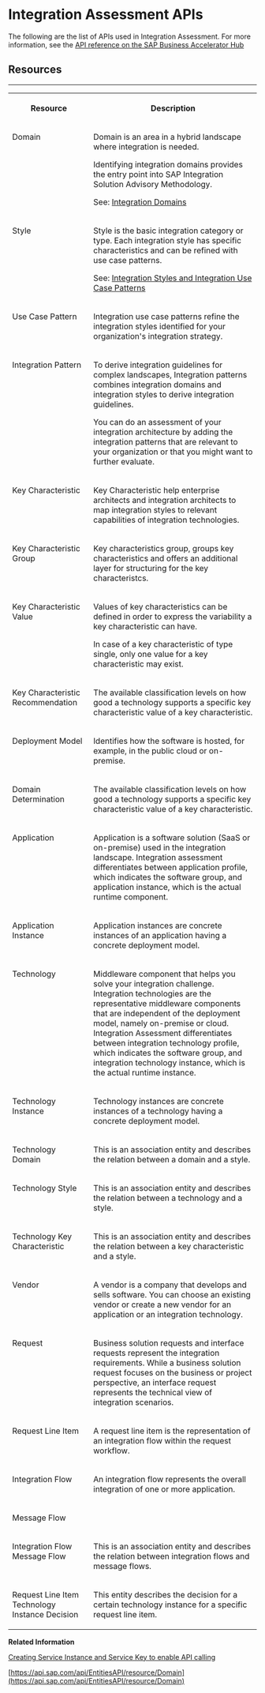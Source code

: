 <!-- loio47847b519d0849a4b9f91f60690d55b1 -->

# Integration Assessment APIs

The following are the list of APIs used in Integration Assessment. For more information, see the [API reference on the SAP Business Accelerator Hub](https://api.sap.com/package/SAPIntegrationAssessment/overview)



<a name="loio47847b519d0849a4b9f91f60690d55b1__section_uvw_dlf_t4b"/>

## Resources

****


<table>
<tr>
<th valign="top">

Resource



</th>
<th valign="top">

Description



</th>
</tr>
<tr>
<td valign="top">

Domain



</td>
<td valign="top">

Domain is an area in a hybrid landscape where integration is needed.

Identifying integration domains provides the entry point into SAP Integration Solution Advisory Methodology.

See: [Integration Domains](integration-domains-e8360d2.md)



</td>
</tr>
<tr>
<td valign="top">

Style



</td>
<td valign="top">

Style is the basic integration category or type. Each integration style has specific characteristics and can be refined with use case patterns.

See: [Integration Styles and Integration Use Case Patterns](integration-styles-and-integration-use-case-patterns-770909d.md)



</td>
</tr>
<tr>
<td valign="top">

Use Case Pattern



</td>
<td valign="top">

Integration use case patterns refine the integration styles identified for your organization's integration strategy.



</td>
</tr>
<tr>
<td valign="top">

Integration Pattern



</td>
<td valign="top">

To derive integration guidelines for complex landscapes, Integration patterns combines integration domains and integration styles to derive integration guidelines.

You can do an assessment of your integration architecture by adding the integration patterns that are relevant to your organization or that you might want to further evaluate.



</td>
</tr>
<tr>
<td valign="top">

Key Characteristic



</td>
<td valign="top">

Key Characteristic help enterprise architects and integration architects to map integration styles to relevant capabilities of integration technologies.



</td>
</tr>
<tr>
<td valign="top">

Key Characteristic Group



</td>
<td valign="top">

Key characteristics group, groups key characteristics and offers an additional layer for structuring for the key characteristcs.



</td>
</tr>
<tr>
<td valign="top">

Key Characteristic Value



</td>
<td valign="top">

Values of key characteristics can be defined in order to express the variability a key characteristic can have.

In case of a key characteristic of type single, only one value for a key characteristic may exist.



</td>
</tr>
<tr>
<td valign="top">

Key Characteristic Recommendation



</td>
<td valign="top">

The available classification levels on how good a technology supports a specific key characteristic value of a key characteristic.



</td>
</tr>
<tr>
<td valign="top">

Deployment Model



</td>
<td valign="top">

Identifies how the software is hosted, for example, in the public cloud or on-premise.



</td>
</tr>
<tr>
<td valign="top">

Domain Determination



</td>
<td valign="top">

The available classification levels on how good a technology supports a specific key characteristic value of a key characteristic.



</td>
</tr>
<tr>
<td valign="top">

Application



</td>
<td valign="top">

Application is a software solution \(SaaS or on-premise\) used in the integration landscape. Integration assessment differentiates between application profile, which indicates the software group, and application instance, which is the actual runtime component.



</td>
</tr>
<tr>
<td valign="top">

Application Instance



</td>
<td valign="top">

Application instances are concrete instances of an application having a concrete deployment model.



</td>
</tr>
<tr>
<td valign="top">

Technology



</td>
<td valign="top">

Middleware component that helps you solve your integration challenge. Integration technologies are the representative middleware components that are independent of the deployment model, namely on-premise or cloud. Integration Assessment differentiates between integration technology profile, which indicates the software group, and integration technology instance, which is the actual runtime instance.



</td>
</tr>
<tr>
<td valign="top">

Technology Instance



</td>
<td valign="top">

Technology instances are concrete instances of a technology having a concrete deployment model.



</td>
</tr>
<tr>
<td valign="top">

Technology Domain



</td>
<td valign="top">

This is an association entity and describes the relation between a domain and a style.



</td>
</tr>
<tr>
<td valign="top">

Technology Style



</td>
<td valign="top">

This is an association entity and describes the relation between a technology and a style.



</td>
</tr>
<tr>
<td valign="top">

Technology Key Characteristic



</td>
<td valign="top">

This is an association entity and describes the relation between a key characteristic and a style.



</td>
</tr>
<tr>
<td valign="top">

Vendor



</td>
<td valign="top">

A vendor is a company that develops and sells software. You can choose an existing vendor or create a new vendor for an application or an integration technology.



</td>
</tr>
<tr>
<td valign="top">

Request



</td>
<td valign="top">

Business solution requests and interface requests represent the integration requirements. While a business solution request focuses on the business or project perspective, an interface request represents the technical view of integration scenarios.



</td>
</tr>
<tr>
<td valign="top">

Request Line Item



</td>
<td valign="top">

A request line item is the representation of an integration flow within the request workflow.



</td>
</tr>
<tr>
<td valign="top">

Integration Flow



</td>
<td valign="top">

An integration flow represents the overall integration of one or more application.



</td>
</tr>
<tr>
<td valign="top">

Message Flow



</td>
<td valign="top">

 



</td>
</tr>
<tr>
<td valign="top">

Integration Flow Message Flow



</td>
<td valign="top">

This is an association entity and describes the relation between integration flows and message flows.



</td>
</tr>
<tr>
<td valign="top">

Request Line Item Technology Instance Decision



</td>
<td valign="top">

This entity describes the decision for a certain technology instance for a specific request line item.



</td>
</tr>
</table>

**Related Information**  


[Creating Service Instance and Service Key to enable API calling](creating-service-instance-and-service-key-to-enable-api-calling-749897f.md "")

[https://api.sap.com/api/EntitiesAPI/resource/Domain](https://api.sap.com/api/EntitiesAPI/resource/Domain)

